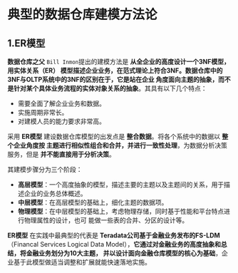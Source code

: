 典型的数据仓库建模方法论
================================================================================
## 1.ER模型
**数据仓库之父** `Bill Inmon`提出的建模方法是 **从全企业的高度设计一个3NF模型，用实体关系（ER）
模型描述企业业务，在范式理论上符合3NF。数据仓库中的3NF与OLTP系统中的3NF的区别在于，它是站在企业
角度面向主题的抽象，而不是针对某个具体业务流程的实体对象关系的抽象**。其具有以下几个特点：
+ 需要全面了解企业业务和数据。
+ 实施周期非常长。
+ 对建模人员的能力要求非常高。

采用 **ER模型** 建设数据仓库模型的出发点是 **整合数据**。将各个系统中的数据以 **整个企业角度按
主题进行相似性组合和合并，并进行一致性处理**，为数据分析决策服务，但是 **并不能直接用于分析决策**。

其建模步骤分为三个阶段：
+ **高层模型**：一个高度抽象的模型，描述主要的主题以及主题间的关系，用于描述企业的业务总体概述。
+ **中层模型**：在高层模型的基础上，细化主题的数据项。
+ **物理模型**：在中层模型的基础上，考虑物理存储，同时基于性能和平台特点进行物理属性的设计，也可
能做一些表的合并、分区的设计等。

**ER模型** 在实践中最典型的代表是 **Teradata公司基于金融业务发布的FS-LDM**（Financal 
Services Logical Data Model），**它通过对金融业务的高度抽象和总结，将金融业务划分为10大主题，
并以设计面向金融仓库模型的核心为基础**，企业基于此模型做适当调整和扩展就能快速落地实施。


